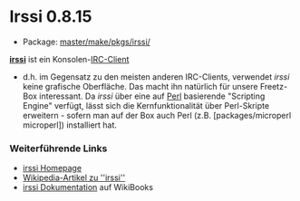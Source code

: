 # Irssi 0.8.15
 - Package: [master/make/pkgs/irssi/](https://github.com/Freetz-NG/freetz-ng/tree/master/make/pkgs/irssi/)

**[irssi](http://www.irssi.org/)** ist ein
Konsolen-[IRC-Client](http://de.wikipedia.org/wiki/IRC-Client)
- d.h. im Gegensatz zu den meisten anderen IRC-Clients, verwendet
*irssi* keine grafische Oberfläche. Das macht ihn natürlich für unsere
Freetz-Box interessant. Da *irssi* über eine auf
[Perl](http://de.wikipedia.org/wiki/Perl_(Programmiersprache))
basierende "Scripting Engine" verfügt, lässt sich die
Kernfunktionalität über Perl-Skripte erweitern - sofern man auf der Box
auch Perl (z.B. [packages/microperl microperl]) installiert hat.

### Weiterführende Links

-   [irssi Homepage](http://www.irssi.org/)
-   [Wikipedia-Artikel zu
    ''irssi''](http://de.wikipedia.org/wiki/Irssi)
-   [irssi
    Dokumentation](http://de.wikibooks.org/wiki/Irssi) auf
    WikiBooks

